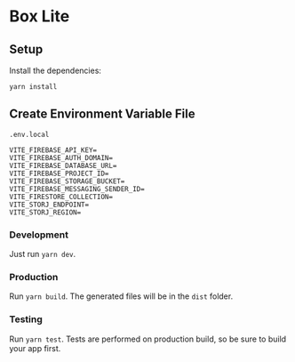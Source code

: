 # Box Lite

## Setup

Install the dependencies:

```
yarn install
```

## Create Environment Variable File

`.env.local`

```
VITE_FIREBASE_API_KEY=
VITE_FIREBASE_AUTH_DOMAIN=
VITE_FIREBASE_DATABASE_URL=
VITE_FIREBASE_PROJECT_ID=
VITE_FIREBASE_STORAGE_BUCKET=
VITE_FIREBASE_MESSAGING_SENDER_ID=
VITE_FIRESTORE_COLLECTION=
VITE_STORJ_ENDPOINT=
VITE_STORJ_REGION=
```

### Development

Just run `yarn dev`.

### Production

Run `yarn build`. The generated files will be in the `dist` folder.

### Testing

Run `yarn test`. Tests are performed on production build, so be sure to build your app first.
